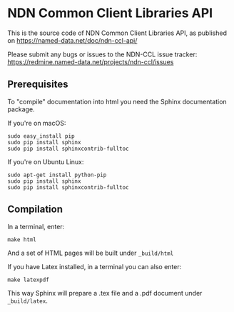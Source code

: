 NDN Common Client Libraries API
===============================

This is the source code of NDN Common Client Libraries API, as published on
https://named-data.net/doc/ndn-ccl-api/

Please submit any bugs or issues to the NDN-CCL issue tracker:
https://redmine.named-data.net/projects/ndn-ccl/issues

Prerequisites
-------------

To "compile" documentation into html you need the Sphinx documentation package.

If you're on macOS:

    sudo easy_install pip
    sudo pip install sphinx
    sudo pip install sphinxcontrib-fulltoc

If you're on Ubuntu Linux:

    sudo apt-get install python-pip
    sudo pip install sphinx
    sudo pip install sphinxcontrib-fulltoc

Compilation
-----------

In a terminal, enter:

    make html

And a set of HTML pages will be built under ``_build/html``


If you have Latex installed, in a terminal you can also enter:

    make latexpdf

This way Sphinx will prepare a .tex file and a .pdf document under ``_build/latex``.

